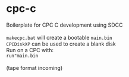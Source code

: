 # cpc-c<br>
Boilerplate for CPC C development using SDCC<br>
<br>
`makecpc.bat` will create a bootable `main.bin`<br>
`CPCDiskXP` can be used to create a blank disk <br>
Run on a CPC with:<br>
`run"main.bin` <br>
<br>
(tape format incoming)<br>
